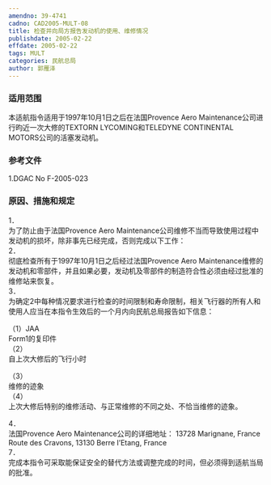 ```yaml
---
amendno: 39-4741  
cadno: CAD2005-MULT-08  
title: 检查并向局方报告发动机的使用、维修情况  
publishdate: 2005-02-22  
effdate: 2005-02-22  
tags: MULT  
categories: 民航总局  
author: 郭雁泽  
---
```

  
### 适用范围  
本适航指令适用于1997年10月1日之后在法国Provence Aero Maintenance公司进行昀近一次大修的TEXTORN LYCOMING和TELEDYNE CONTINENTAL MOTORS公司的活塞发动机。  
  
<!--more-->  
### 参考文件  
1.DGAC No F-2005-023  
  
### 原因、措施和规定  
1．  
为了防止由于法国Provence Aero Maintenance公司维修不当而导致使用过程中发动机的损坏，除非事先已经完成，否则完成以下工作：  
2．  
彻底检查所有于1997年10月1日之后经过法国Provence Aero Maintenance维修的发动机和零部件，并且如果必要，发动机及零部件的制造符合性必须由经过批准的维修站来恢复。  
3．  
为确定2中每种情况要求进行检查的时间限制和寿命限制，相关飞行器的所有人和使用人应当在本指令生效后的一个月内向民航总局报告如下信息：  
  
（1）JAA  
 Form1的复印件  
（2）  
自上次大修后的飞行小时  
  
        
（3）  
维修的迹象  
（4）  
上次大修后特别的维修活动、与正常维修的不同之处、不恰当维修的迹象。  
  
4．  
法国Provence Aero Maintenance公司的详细地址： 13728 Marignane, France     Route des Cravons, 13130 Berre I’Etang, France  
7．  
完成本指令可采取能保证安全的替代方法或调整完成的时间，但必须得到适航当局的批准。  
  

